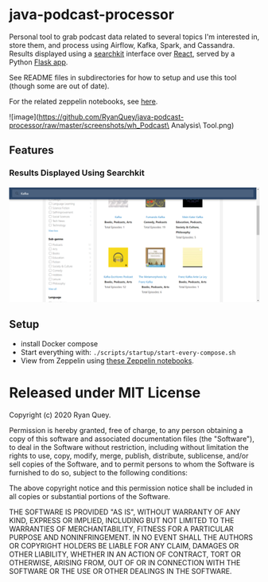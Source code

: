 # java-podcast-processor
Personal tool to grab podcast data related to several topics I'm interested in, store them, and process using Airflow, Kafka, Spark, and Cassandra. Results displayed using a [searchkit](https://github.com/searchkit/searchkit) interface over [React](https://reactjs.org/), served by a Python [Flask app](https://flask.palletsprojects.com/). 

See README files in subdirectories for how to setup and use this tool (though some are out of date).

For the related zeppelin notebooks, see [here](https://github.com/RyanQuey/dse-zeppelin-notebooks).

![image](https://github.com/RyanQuey/java-podcast-processor/raw/master/screenshots/wh_Podcast\ Analysis\ Tool.png)

## Features
### Results Displayed Using Searchkit
![image](https://github.com/RyanQuey/java-podcast-processor/raw/master/screenshots/searchkit-podcasts-sample-search.png)

## Setup
- install Docker compose
- Start everything with: `./scripts/startup/start-every-compose.sh`
- View from Zeppelin using [these Zeppelin notebooks](https://github.com/RyanQuey/dse-zeppelin-notebooks).


# Released under MIT License

Copyright (c) 2020 Ryan Quey.

Permission is hereby granted, free of charge, to any person obtaining a copy of this software and associated documentation files (the "Software"), to deal in the Software without restriction, including without limitation the rights to use, copy, modify, merge, publish, distribute, sublicense, and/or sell copies of the Software, and to permit persons to whom the Software is furnished to do so, subject to the following conditions:

The above copyright notice and this permission notice shall be included in all copies or substantial portions of the Software.

THE SOFTWARE IS PROVIDED "AS IS", WITHOUT WARRANTY OF ANY KIND, EXPRESS OR IMPLIED, INCLUDING BUT NOT LIMITED TO THE WARRANTIES OF MERCHANTABILITY, FITNESS FOR A PARTICULAR PURPOSE AND NONINFRINGEMENT. IN NO EVENT SHALL THE AUTHORS OR COPYRIGHT HOLDERS BE LIABLE FOR ANY CLAIM, DAMAGES OR OTHER LIABILITY, WHETHER IN AN ACTION OF CONTRACT, TORT OR OTHERWISE, ARISING FROM, OUT OF OR IN CONNECTION WITH THE SOFTWARE OR THE USE OR OTHER DEALINGS IN THE SOFTWARE.
